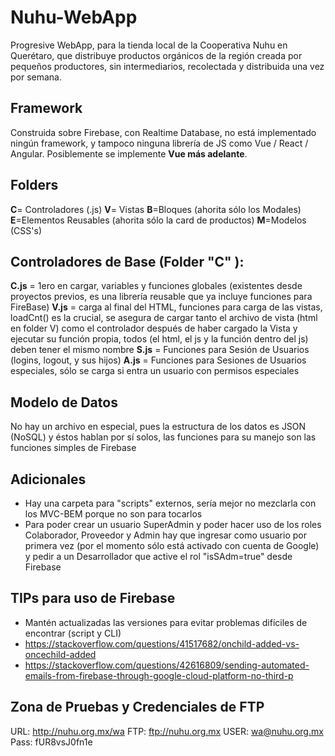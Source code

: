 # Nuhu-WebApp
Progresive WebApp, para la tienda local de la Cooperativa Nuhu en Querétaro, que distribuye productos orgánicos de la región creada por pequeños productores, sin intermediarios, recolectada y distribuida una vez por semana.

## Framework
Construida sobre Firebase, con Realtime Database, no está implementado ningún framework, y tampoco ninguna librería de JS como Vue / React / Angular. Posiblemente se implemente **Vue más adelante**.

## Folders
**C**= Controladores (.js)
**V**= Vistas
   **B**=Bloques (ahorita sólo los Modales)
   **E**=Elementos Reusables (ahorita sólo la card de productos)
   **M**=Modelos (CSS's)
   
## Controladores de Base (Folder "C" ):
**C.js** = 1ero en cargar, variables y funciones globales (existentes desde proyectos previos, es una librería reusable que ya incluye funciones para FireBase)
**V.js** = carga al final del HTML, funciones para carga de las vistas, loadCnt() es la crucial, se asegura de cargar tanto el archivo de vista (html en folder V) como el controlador después de haber cargado la Vista y ejecutar su función propia, todos (el html, el js y la función dentro del js) deben tener el mismo nombre
**S.js** = Funciones para Sesión de Usuarios (logins, logout, y sus hijos)
**A.js** = Funciones para Sesiones de Usuarios especiales, sólo se carga si entra un usuario con permisos especiales

## Modelo de Datos
No hay un archivo en especial, pues la estructura de los datos es JSON (NoSQL) y éstos hablan por sí solos, las funciones para su manejo son las funciones simples de Firebase

## Adicionales
+ Hay una carpeta para "scripts" externos, sería mejor no mezclarla con los MVC-BEM porque no son para tocarlos
+ Para poder crear un usuario SuperAdmin y poder hacer uso de los roles Colaborador, Proveedor y Admin hay que ingresar como usuario por primera vez (por el momento sólo está activado con cuenta de Google) y pedir a un Desarrollador que active el rol "isSAdm=true" desde Firebase

## TIPs para uso de Firebase
+ Mantén actualizadas las versiones para evitar problemas difíciles de encontrar (script y CLI)
+ https://stackoverflow.com/questions/41517682/onchild-added-vs-oncechild-added
+ https://stackoverflow.com/questions/42616809/sending-automated-emails-from-firebase-through-google-cloud-platform-no-third-p

## Zona de Pruebas y Credenciales de FTP
URL: http://nuhu.org.mx/wa
FTP: ftp://nuhu.org.mx
USER: wa@nuhu.org.mx
Pass: fUR8vsJ0fn1e
